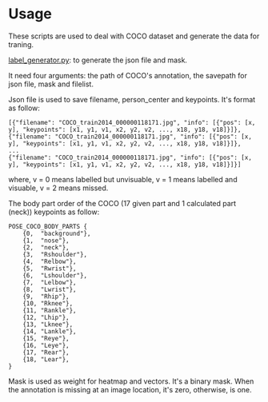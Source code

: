 # Usage

These scripts are used to deal with COCO dataset and generate the data for traning.

[label_generator.py](https://github.com/youansheng/PoseEstimation/blob/master/datasets/coco/label_generator.py): to generate the json file and mask.

It need four arguments: the path of COCO's annotation, the savepath for json file, mask and filelist.

Json file is used to save filename, person_center and keypoints. It's format as follow:
```
[{"filename": "COCO_train2014_000000118171.jpg", "info": [{"pos": [x, y], "keypoints": [x1, y1, v1, x2, y2, v2, ..., x18, y18, v18]}]},
{"filename": "COCO_train2014_000000118171.jpg", "info": [{"pos": [x, y], "keypoints": [x1, y1, v1, x2, y2, v2, ..., x18, y18, v18]}]},
...
{"filename": "COCO_train2014_000000118171.jpg", "info": [{"pos": [x, y], "keypoints": [x1, y1, v1, x2, y2, v2, ..., x18, y18, v18]}]}]
```
where, v = 0 means labelled but unvisuable, v = 1 means labelled and visuable, v = 2 means missed.

The body part order of the COCO (17 given part and 1 calculated part (neck)) keypoints as follow:

```
POSE_COCO_BODY_PARTS {
	{0,  "background"},
	{1,  "nose"},
	{2,  "neck"},
	{3,  "Rshoulder"},
	{4,  "Relbow"},
	{5,  "Rwrist"},
	{6,  "Lshoulder"},
	{7,  "Lelbow"},
	{8,  "Lwrist"},
	{9,  "Rhip"},
	{10, "Rknee"},
	{11, "Rankle"},
	{12, "Lhip"},
	{13, "Lknee"},
	{14, "Lankle"},
	{15, "Reye"},
	{16, "Leye"},
	{17, "Rear"},
	{18, "Lear"},
}
```

Mask is used as weight for heatmap and vectors. It's a binary mask. When the annotation is missing at an image location, it's zero, otherwise, is one.
